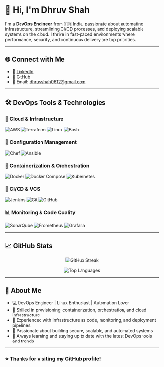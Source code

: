 # 👋 Hi, I'm Dhruv Shah

I'm a **DevOps Engineer** from 🇮🇳 India, passionate about automating infrastructure, streamlining CI/CD processes, and deploying scalable systems on the cloud. I thrive in fast-paced environments where performance, security, and continuous delivery are top priorities.

---

## 🌐 Connect with Me

- 💼 [LinkedIn](linkedin.com/in/dhruv-shah-056090215)
- 🐙 [GitHub](https://github.com/DhruvShah0612)
- 📧 Email: dhruvshah0612@gmail.com

---

## 🛠️ DevOps Tools & Technologies

### 🚀 Cloud & Infrastructure
![AWS](https://img.shields.io/badge/AWS%20EC2-%23FF9900?style=for-the-badge&logo=amazon-aws&logoColor=white)
![Terraform](https://img.shields.io/badge/Terraform-%235835CC?style=for-the-badge&logo=terraform&logoColor=white)
![Linux](https://img.shields.io/badge/Linux-%23FCC624?style=for-the-badge&logo=linux&logoColor=black)
![Bash](https://img.shields.io/badge/Bash-%234EAA25?style=for-the-badge&logo=gnu-bash&logoColor=white)

### 🧩 Configuration Management
![Chef](https://img.shields.io/badge/Chef-%23F09820?style=for-the-badge&logo=chef&logoColor=white)
![Ansible](https://img.shields.io/badge/Ansible-%23EE0000?style=for-the-badge&logo=ansible&logoColor=white)

### 🐳 Containerization & Orchestration
![Docker](https://img.shields.io/badge/Docker-%230db7ed?style=for-the-badge&logo=docker&logoColor=white)
![Docker Compose](https://img.shields.io/badge/Docker--Compose-%23328CE5?style=for-the-badge&logo=docker&logoColor=white)
![Kubernetes](https://img.shields.io/badge/Kubernetes-%23326CE5?style=for-the-badge&logo=kubernetes&logoColor=white)

### 🔁 CI/CD & VCS
![Jenkins](https://img.shields.io/badge/Jenkins-%23D24939?style=for-the-badge&logo=jenkins&logoColor=white)
![Git](https://img.shields.io/badge/Git-%23F05032?style=for-the-badge&logo=git&logoColor=white)
![GitHub](https://img.shields.io/badge/GitHub-%23181717?style=for-the-badge&logo=github&logoColor=white)

### 📊 Monitoring & Code Quality
![SonarQube](https://img.shields.io/badge/SonarQube-%2300b4cc?style=for-the-badge&logo=sonarqube&logoColor=white)
![Prometheus](https://img.shields.io/badge/Prometheus-%23E6522C?style=for-the-badge&logo=prometheus&logoColor=white)
![Grafana](https://img.shields.io/badge/Grafana-%23F46800?style=for-the-badge&logo=grafana&logoColor=white)

---

## 📈 GitHub Stats

<p align="center">
  <img src="https://github-readme-streak-stats.herokuapp.com/?user=DhruvShah0612&theme=tokyonight" alt="GitHub Streak" />
  <br><br>
  <img src="https://github-readme-stats.vercel.app/api/top-langs/?username=DhruvShah0612&layout=compact&theme=tokyonight" alt="Top Languages" />
</p>

---

## 📌 About Me

- 💻 DevOps Engineer | Linux Enthusiast | Automation Lover
- 🔧 Skilled in provisioning, containerization, orchestration, and cloud infrastructure
- 🧩 Experienced with infrastructure as code, monitoring, and deployment pipelines
- 🚀 Passionate about building secure, scalable, and automated systems
- 🌱 Always learning and staying up to date with the latest DevOps tools and trends

---

### ⭐️ Thanks for visiting my GitHub profile!
